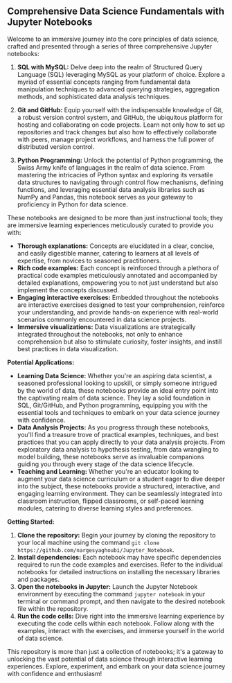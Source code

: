 ## Comprehensive Data Science Fundamentals with Jupyter Notebooks
Welcome to an immersive journey into the core principles of data science, crafted and presented through a series of three comprehensive Jupyter notebooks:
1. **SQL with MySQL:** Delve deep into the realm of Structured Query Language (SQL) leveraging MySQL as your platform of choice. Explore a myriad of essential concepts ranging from fundamental data manipulation techniques to advanced querying strategies, aggregation methods, and sophisticated data analysis techniques.

2. **Git and GitHub:** Equip yourself with the indispensable knowledge of Git, a robust version control system, and GitHub, the ubiquitous platform for hosting and collaborating on code projects. Learn not only how to set up repositories and track changes but also how to effectively collaborate with peers, manage project workflows, and harness the full power of distributed version control.

3. **Python Programming:** Unlock the potential of Python programming, the Swiss Army knife of languages in the realm of data science. From mastering the intricacies of Python syntax and exploring its versatile data structures to navigating through control flow mechanisms, defining functions, and leveraging essential data analysis libraries such as NumPy and Pandas, this notebook serves as your gateway to proficiency in Python for data science.

These notebooks are designed to be more than just instructional tools; they are immersive learning experiences meticulously curated to provide you with:

* **Thorough explanations:** Concepts are elucidated in a clear, concise, and easily digestible manner, catering to learners at all levels of expertise, from novices to seasoned practitioners.
* **Rich code examples:** Each concept is reinforced through a plethora of practical code examples meticulously annotated and accompanied by detailed explanations, empowering you to not just understand but also implement the concepts discussed.
* **Engaging interactive exercises:** Embedded throughout the notebooks are interactive exercises designed to test your comprehension, reinforce your understanding, and provide hands-on experience with real-world scenarios commonly encountered in data science projects.
* **Immersive visualizations:** Data visualizations are strategically integrated throughout the notebooks, not only to enhance comprehension but also to stimulate curiosity, foster insights, and instill best practices in data visualization.

**Potential Applications:**

* **Learning Data Science:** Whether you're an aspiring data scientist, a seasoned professional looking to upskill, or simply someone intrigued by the world of data, these notebooks provide an ideal entry point into the captivating realm of data science. They lay a solid foundation in SQL, Git/GitHub, and Python programming, equipping you with the essential tools and techniques to embark on your data science journey with confidence.
* **Data Analysis Projects:** As you progress through these notebooks, you'll find a treasure trove of practical examples, techniques, and best practices that you can apply directly to your data analysis projects. From exploratory data analysis to hypothesis testing, from data wrangling to model building, these notebooks serve as invaluable companions guiding you through every stage of the data science lifecycle.
* **Teaching and Learning:** Whether you're an educator looking to augment your data science curriculum or a student eager to dive deeper into the subject, these notebooks provide a structured, interactive, and engaging learning environment. They can be seamlessly integrated into classroom instruction, flipped classrooms, or self-paced learning modules, catering to diverse learning styles and preferences.

**Getting Started:**

1. **Clone the repository:** Begin your journey by cloning the repository to your local machine using the command `git clone https://github.com/nargesyaghoubi/Jupyter_Notebook`.
2. **Install dependencies:** Each notebook may have specific dependencies required to run the code examples and exercises. Refer to the individual notebooks for detailed instructions on installing the necessary libraries and packages.
3. **Open the notebooks in Jupyter:** Launch the Jupyter Notebook environment by executing the command `jupyter notebook` in your terminal or command prompt, and then navigate to the desired notebook file within the repository.
4. **Run the code cells:** Dive right into the immersive learning experience by executing the code cells within each notebook. Follow along with the examples, interact with the exercises, and immerse yourself in the world of data science.

This repository is more than just a collection of notebooks; it's a gateway to unlocking the vast potential of data science through interactive learning experiences. Explore, experiment, and embark on your data science journey with confidence and enthusiasm!
